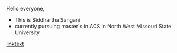 Hello everyone,

* This is Siddhartha Sangani
* currently pursuing master's in ACS in North West Missouri State University

[linktext](https://github.com/SiddharthaSangani)

